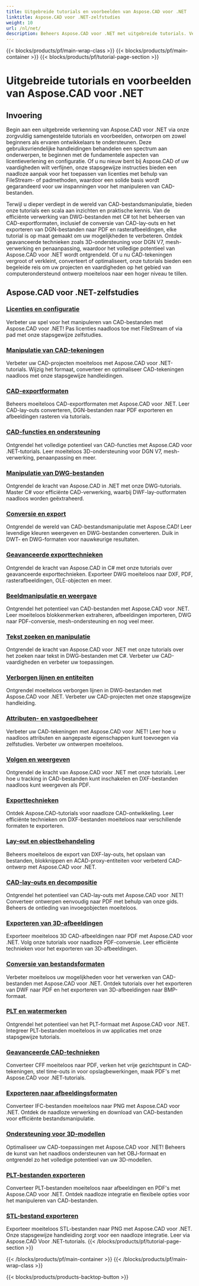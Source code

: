 ```yaml
---
title: Uitgebreide tutorials en voorbeelden van Aspose.CAD voor .NET
linktitle: Aspose.CAD voor .NET-zelfstudies
weight: 10
url: /nl/net/
description: Beheers Aspose.CAD voor .NET met uitgebreide tutorials. Verbeter uw CAD-vaardigheden, van licentieverlening tot geavanceerde exporttechnieken. Ontgrendel verborgen functies moeiteloos.
---
```


{{< blocks/products/pf/main-wrap-class >}}
{{< blocks/products/pf/main-container >}}
{{< blocks/products/pf/tutorial-page-section >}}

# Uitgebreide tutorials en voorbeelden van Aspose.CAD voor .NET


## Invoering

Begin aan een uitgebreide verkenning van Aspose.CAD voor .NET via onze zorgvuldig samengestelde tutorials en voorbeelden, ontworpen om zowel beginners als ervaren ontwikkelaars te ondersteunen. Deze gebruiksvriendelijke handleidingen behandelen een spectrum aan onderwerpen, te beginnen met de fundamentele aspecten van licentieverlening en configuratie. Of u nu nieuw bent bij Aspose.CAD of uw vaardigheden wilt verfijnen, onze stapsgewijze instructies bieden een naadloze aanpak voor het toepassen van licenties met behulp van FileStream- of padmethoden, waardoor een solide basis wordt gegarandeerd voor uw inspanningen voor het manipuleren van CAD-bestanden.

Terwijl u dieper verdiept in de wereld van CAD-bestandsmanipulatie, bieden onze tutorials een scala aan inzichten en praktische kennis. Van de efficiënte verwerking van DWG-bestanden met C# tot het beheersen van CAD-exportformaten, inclusief de conversie van CAD-lay-outs en het exporteren van DGN-bestanden naar PDF en rasterafbeeldingen, elke tutorial is op maat gemaakt om uw mogelijkheden te verbeteren. Ontdek geavanceerde technieken zoals 3D-ondersteuning voor DGN V7, mesh-verwerking en penaanpassing, waardoor het volledige potentieel van Aspose.CAD voor .NET wordt ontgrendeld. Of u nu CAD-tekeningen vergroot of verkleint, converteert of optimaliseert, onze tutorials bieden een begeleide reis om uw projecten en vaardigheden op het gebied van computerondersteund ontwerp moeiteloos naar een hoger niveau te tillen.

## Aspose.CAD voor .NET-zelfstudies
### [Licenties en configuratie](./licensing-and-configuration/)
Verbeter uw spel voor het manipuleren van CAD-bestanden met Aspose.CAD voor .NET! Pas licenties naadloos toe met FileStream of via pad met onze stapsgewijze zelfstudies. 
### [Manipulatie van CAD-tekeningen](./cad-drawing-manipulation/)
Verbeter uw CAD-projecten moeiteloos met Aspose.CAD voor .NET-tutorials. Wijzig het formaat, converteer en optimaliseer CAD-tekeningen naadloos met onze stapsgewijze handleidingen.
### [CAD-exportformaten](./cad-export-formats/)
Beheers moeiteloos CAD-exportformaten met Aspose.CAD voor .NET. Leer CAD-lay-outs converteren, DGN-bestanden naar PDF exporteren en afbeeldingen rasteren via tutorials.
### [CAD-functies en ondersteuning](./cad-features-and-support/)
Ontgrendel het volledige potentieel van CAD-functies met Aspose.CAD voor .NET-tutorials. Leer moeiteloos 3D-ondersteuning voor DGN V7, mesh-verwerking, penaanpassing en meer.
### [Manipulatie van DWG-bestanden](./dwg-file-manipulation/)
Ontgrendel de kracht van Aspose.CAD in .NET met onze DWG-tutorials. Master C# voor efficiënte CAD-verwerking, waarbij DWF-lay-outformaten naadloos worden geëxtraheerd.
### [Conversie en export](./conversion-and-export/)
Ontgrendel de wereld van CAD-bestandsmanipulatie met Aspose.CAD! Leer levendige kleuren weergeven en DWG-bestanden converteren. Duik in DWT- en DWG-formaten voor nauwkeurige resultaten.
### [Geavanceerde exporttechnieken](./advanced-export-techniques/)
Ontgrendel de kracht van Aspose.CAD in C# met onze tutorials over geavanceerde exporttechnieken. Exporteer DWG moeiteloos naar DXF, PDF, rasterafbeeldingen, OLE-objecten en meer.
### [Beeldmanipulatie en weergave](./image-manipulation-and-rendering/)
Ontgrendel het potentieel van CAD-bestanden met Aspose.CAD voor .NET. Leer moeiteloos blokkenmerken extraheren, afbeeldingen importeren, DWG naar PDF-conversie, mesh-ondersteuning en nog veel meer.
### [Tekst zoeken en manipulatie](./text-search-and-manipulation/)
Ontgrendel de kracht van Aspose.CAD voor .NET met onze tutorials over het zoeken naar tekst in DWG-bestanden met C#. Verbeter uw CAD-vaardigheden en verbeter uw toepassingen.
### [Verborgen lijnen en entiteiten](./hidden-lines-and-entities/)
Ontgrendel moeiteloos verborgen lijnen in DWG-bestanden met Aspose.CAD voor .NET. Verbeter uw CAD-projecten met onze stapsgewijze handleiding.
### [Attributen- en vastgoedbeheer](./attribute-and-property-management/)
Verbeter uw CAD-tekeningen met Aspose.CAD voor .NET! Leer hoe u naadloos attributen en aangepaste eigenschappen kunt toevoegen via zelfstudies. Verbeter uw ontwerpen moeiteloos.
### [Volgen en weergeven](./tracking-and-rendering/)
Ontgrendel de kracht van Aspose.CAD voor .NET met onze tutorials. Leer hoe u tracking in CAD-bestanden kunt inschakelen en DXF-bestanden naadloos kunt weergeven als PDF.
### [Exporttechnieken](./export-techniques/)
Ontdek Aspose.CAD-tutorials voor naadloze CAD-ontwikkeling. Leer efficiënte technieken om DXF-bestanden moeiteloos naar verschillende formaten te exporteren.
### [Lay-out en objectbehandeling](./layout-and-object-handling/)
Beheers moeiteloos de export van DXF-lay-outs, het opslaan van bestanden, blokknippen en ACAD-proxy-entiteiten voor verbeterd CAD-ontwerp met Aspose.CAD voor .NET.
### [CAD-lay-outs en decompositie](./cad-layouts-and-decomposition/)
Ontgrendel het potentieel van CAD-lay-outs met Aspose.CAD voor .NET! Converteer ontwerpen eenvoudig naar PDF met behulp van onze gids. Beheers de ontleding van invoegobjecten moeiteloos.
### [Exporteren van 3D-afbeeldingen](./3d-image-export/)
Exporteer moeiteloos 3D CAD-afbeeldingen naar PDF met Aspose.CAD voor .NET. Volg onze tutorials voor naadloze PDF-conversie. Leer efficiënte technieken voor het exporteren van 3D-afbeeldingen.
### [Conversie van bestandsformaten](./file-format-conversion/)
Verbeter moeiteloos uw mogelijkheden voor het verwerken van CAD-bestanden met Aspose.CAD voor .NET. Ontdek tutorials over het exporteren van DWF naar PDF en het exporteren van 3D-afbeeldingen naar BMP-formaat.
### [PLT en watermerken](./plt-and-watermarking/)
Ontgrendel het potentieel van het PLT-formaat met Aspose.CAD voor .NET. Integreer PLT-bestanden moeiteloos in uw applicaties met onze stapsgewijze tutorials.
### [Geavanceerde CAD-technieken](./advanced-cad-techniques/)
Converteer CFF moeiteloos naar PDF, verken het vrije gezichtspunt in CAD-tekeningen, stel time-outs in voor opslagbewerkingen, maak PDF's met Aspose.CAD voor .NET-tutorials.
### [Exporteren naar afbeeldingsformaten](./exporting-to-image-formats/)
Converteer IFC-bestanden moeiteloos naar PNG met Aspose.CAD voor .NET. Ontdek de naadloze verwerking en download van CAD-bestanden voor efficiënte bestandsmanipulatie.
### [Ondersteuning voor 3D-modellen](./3d-model-support/)
Optimaliseer uw CAD-toepassingen met Aspose.CAD voor .NET! Beheers de kunst van het naadloos ondersteunen van het OBJ-formaat en ontgrendel zo het volledige potentieel van uw 3D-modellen.
### [PLT-bestanden exporteren](./exporting-plt-files/)
Converteer PLT-bestanden moeiteloos naar afbeeldingen en PDF's met Aspose.CAD voor .NET. Ontdek naadloze integratie en flexibele opties voor het manipuleren van CAD-bestanden.
### [STL-bestand exporteren](./stl-file-export/)
Exporteer moeiteloos STL-bestanden naar PNG met Aspose.CAD voor .NET. Onze stapsgewijze handleiding zorgt voor een naadloze integratie. Leer via Aspose.CAD Voor .NET-tutorials.
{{< /blocks/products/pf/tutorial-page-section >}}

{{< /blocks/products/pf/main-container >}}
{{< /blocks/products/pf/main-wrap-class >}}

{{< blocks/products/products-backtop-button >}}
